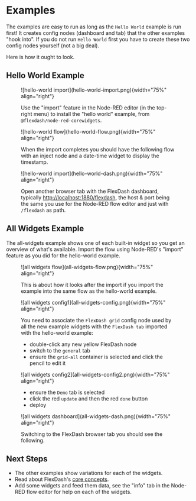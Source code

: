 # Examples

The examples are easy to run as long as the `Hello World` example is run first!
It creates config nodes (dashboard and tab) that the other examples "hook into".
If you do not run `Hello World` first you have to create these two config nodes yourself
(not a big deal).

Here is how it ought to look.

## Hello World Example

<figure markdown>
![hello-world import](hello-world-import.png){width="75%" align="right"}

Use the "import" feature in the Node-RED editor (in the top-right menu)
to install the "hello world" example, from `@flexdash/node-red-corewidgets`.
</figure>

<figure markdown>
![hello-world flow](hello-world-flow.png){width="75%" align="right"}

When the import completes you should have the following flow with an inject node
and a date-time widget to display the timestamp.
</figure>

<figure markdown>
![hello-world import](hello-world-dash.png){width="75%" align="right"}

Open another browser tab with the FlexDash dashboard, typically
[http://localhost:1880/flexdash](http://localhost:1880/flexdash), the host & port being the
same you use for the Node-RED flow editor and just with `/flexdash` as path.
</figure>

## All Widgets Example

The all-widgets example shows one of each built-in widget so you get an overview of
what's available. Import the flow using Node-RED's "import" feature as you did for the
hello-world example.

<figure markdown>
![all widgets flow](all-widgets-flow.png){width="75%" align="right"}

This is about how it looks after the import if you import the example into the same flow
as the hello-world example.
</figure>

<figure markdown>
![all widgets config1](all-widgets-config.png){width="75%" align="right"}

You need to associate the `FlexDash grid` config node used by all the new example
widgets with the `FlexDash tab` imported with the hello-world example:

- double-click any new yellow FlexDash node
- switch to the `general` tab
- ensure the `grid-all` container is selected and click the pencil to edit it
</figure>

<figure markdown>
![all widgets config2](all-widgets-config2.png){width="75%" align="right"}

- ensure the `Demo` tab is selected
- click the red `update` and then the red `done` button
- deploy
</figure>

<figure markdown>
![all widgets dashboard](all-widgets-dash.png){width="75%" align="right"}

Switching to the FlexDash browser tab you should see the following.
</figure>

## Next Steps

- The other examples show variations for each of the widgets.
- Read about FlexDash's [core concepts](../using-flexdash/core-concepts.md).
- Add some widgets and feed them data, see the "info" tab in the
  Node-RED flow editor for help on each of the widgets.
